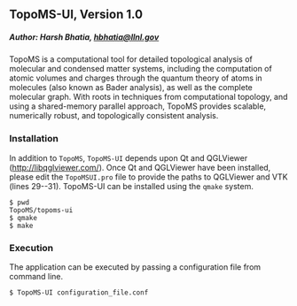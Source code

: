 ## TopoMS-UI, Version 1.0
##### Author: Harsh Bhatia, hbhatia@llnl.gov

TopoMS is a computational tool for detailed topological analysis of molecular
and condensed matter systems, including the computation of atomic volumes and
charges through the quantum theory of atoms in molecules (also known as Bader
analysis), as well as the complete molecular graph.  With roots in techniques
from computational topology, and using a shared-memory parallel approach,
TopoMS provides scalable, numerically robust, and topologically consistent
analysis.

### Installation

In addition to `TopoMS`, `TopoMS-UI` depends upon Qt and QGLViewer
(http://libqglviewer.com/). Once Qt and QGLViewer have been installed,
please edit the `TopoMSUI.pro` file to provide the paths to QGLViewer and VTK
(lines 29--31). TopoMS-UI can be installed using the `qmake` system.

```
$ pwd
TopoMS/topoms-ui
$ qmake
$ make
```

### Execution

The application can be executed by passing a configuration file from command line.

```
$ TopoMS-UI configuration_file.conf
```